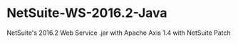 # NetSuite-WS-2016.2-Java
NetSuite's 2016.2 Web Service .jar with Apache Axis 1.4 with NetSuite Patch
